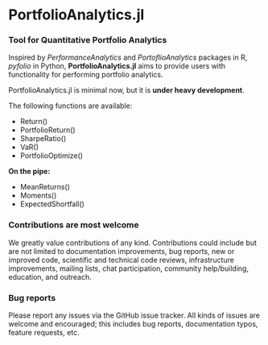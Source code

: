 # PortfolioAnalytics.jl

### Tool for Quantitative Portfolio Analytics

Inspired by *PerformanceAnalytics* and *PortoflioAnalytics* packages in R, *pyfolio* in Python, **PortfolioAnalytics.jl** aims to provide users with functionality for performing portfolio analytics.

PortfolioAnalytics.jl is minimal now, but it is **under heavy development**. 

The following functions are available:
* Return()
* PortfolioReturn()
* SharpeRatio()
* VaR()
* PortfolioOptimize()

**On the pipe:**
* MeanReturns()
* Moments()
* ExpectedShortfall()


### Contributions are most welcome
We greatly value contributions of any kind. Contributions could include but are not limited to documentation improvements, bug reports, new or improved code, scientific and technical code reviews, infrastructure improvements, mailing lists, chat participation, community help/building, education, and outreach.


### Bug reports
Please report any issues via the GitHub issue tracker. All kinds of issues are welcome and encouraged; this includes bug reports, documentation typos, feature requests, etc.